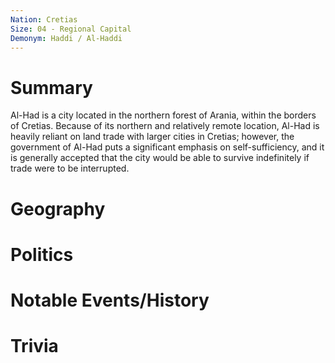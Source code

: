 ```yaml
---
Nation: Cretias
Size: 04 - Regional Capital
Demonym: Haddi / Al-Haddi
---
```

# Summary
Al-Had is a city located in the northern forest of Arania, within the borders of Cretias. Because of its northern and relatively remote location, Al-Had is heavily reliant on land trade with larger cities in Cretias; however, the government of Al-Had puts a significant emphasis on self-sufficiency, and it is generally accepted that the city would be able to survive indefinitely if trade were to be interrupted.
# Geography

# Politics

# Notable Events/History

# Trivia


